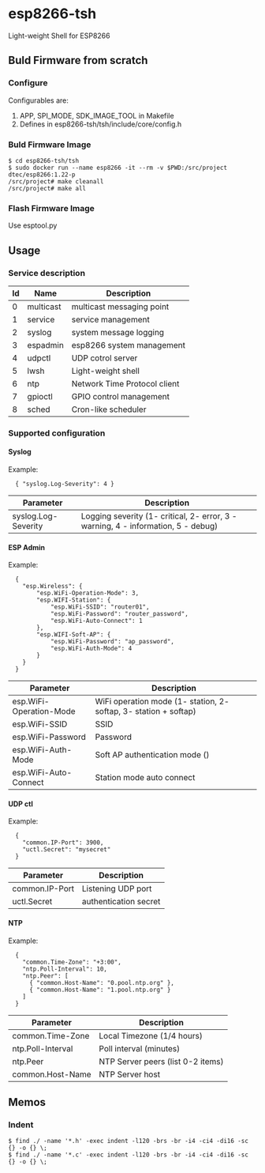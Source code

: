 esp8266-tsh
===============
Light-weight Shell for ESP8266

## Buld Firmware from scratch ##

### Configure ###
Configurables are:
1. APP, SPI_MODE, SDK_IMAGE_TOOL in Makefile
2. Defines in esp8266-tsh/tsh/include/core/config.h 

### Buld Firmware Image ###
```
$ cd esp8266-tsh/tsh
$ sudo docker run --name esp8266 -it --rm -v $PWD:/src/project dtec/esp8266:1.22-p
/src/project# make cleanall
/src/project# make all
```

### Flash Firmware Image ###
Use esptool.py


## Usage

### Service description ###

| Id | Name      | Description                  |
| ---| ----------| -----------------------------|
|  0 | multicast | multicast messaging point    |
|  1 | service   | service management           |
|  2 | syslog    | system message logging       |
|  3 | espadmin  | esp8266 system management    |
|  4 | udpctl    | UDP cotrol server            |
|  5 | lwsh      | Light-weight shell           |
|  6 | ntp       | Network Time Protocol client |
|  7 | gpioctl   | GPIO control management      |
|  8 | sched     | Cron-like scheduler          |

### Supported configuration ###

#### Syslog ####

Example:
```
  { "syslog.Log-Severity": 4 }
```

|Parameter|Description|
|---------|-----------|
|syslog.Log-Severity| Logging severity (1- critical, 2- error, 3 - warning, 4 - information, 5 - debug) |

#### ESP Admin ####

Example:
```
  {
    "esp.Wireless": {
        "esp.WiFi-Operation-Mode": 3,
        "esp.WIFI-Station": {
            "esp.WiFi-SSID": "router01",
            "esp.WiFi-Password": "router_password",
            "esp.WiFi-Auto-Connect": 1
        },
        "esp.WIFI-Soft-AP": {
            "esp.WiFi-Password": "ap_password",
            "esp.WiFi-Auth-Mode": 4
        }
    }
  }
```

|Parameter|Description|
|---------|-----------|
|esp.WiFi-Operation-Mode| WiFi operation mode (1- station, 2- softap, 3- station + softap) |
|esp.WiFi-SSID| SSID |
|esp.WiFi-Password| Password |
|esp.WiFi-Auth-Mode| Soft AP authentication mode () |
|esp.WiFi-Auto-Connect| Station mode auto connect |

#### UDP ctl ####

Example:
```
  {
    "common.IP-Port": 3900,
    "uctl.Secret": "mysecret"
  }
```

|Parameter|Description|
|---------|-----------|
|common.IP-Port| Listening UDP port |
|uctl.Secret| authentication secret |

#### NTP ####

Example:
```
  { 
    "common.Time-Zone": "+3:00", 
    "ntp.Poll-Interval": 10, 
    "ntp.Peer": [
      { "common.Host-Name": "0.pool.ntp.org" }, 
      { "common.Host-Name": "1.pool.ntp.org" }
    ]
  }
```

|Parameter|Description|
|---------|-----------|
|common.Time-Zone| Local Timezone (1/4 hours) |
|ntp.Poll-Interval| Poll interval (minutes) |
|ntp.Peer| NTP Server peers (list 0-2 items) |
|common.Host-Name| NTP Server host |

## Memos

### Indent
```
$ find ./ -name '*.h' -exec indent -l120 -brs -br -i4 -ci4 -di16 -sc {} -o {} \;
$ find ./ -name '*.c' -exec indent -l120 -brs -br -i4 -ci4 -di16 -sc {} -o {} \;
```
